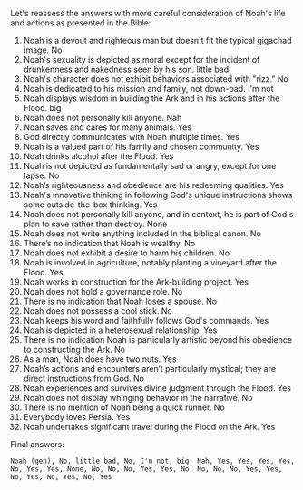 Let's reassess the answers with more careful consideration of Noah's life and actions as presented in the Bible:

1. Noah is a devout and righteous man but doesn't fit the typical gigachad image. No
2. Noah's sexuality is depicted as moral except for the incident of drunkenness and nakedness seen by his son. little bad
3. Noah's character does not exhibit behaviors associated with "rizz." No
4. Noah is dedicated to his mission and family, not down-bad. I'm not
5. Noah displays wisdom in building the Ark and in his actions after the Flood. big
6. Noah does not personally kill anyone. Nah
7. Noah saves and cares for many animals. Yes
8. God directly communicates with Noah multiple times. Yes
9. Noah is a valued part of his family and chosen community. Yes
10. Noah drinks alcohol after the Flood. Yes
11. Noah is not depicted as fundamentally sad or angry, except for one lapse. No
12. Noah’s righteousness and obedience are his redeeming qualities. Yes
13. Noah's innovative thinking in following God's unique instructions shows some outside-the-box thinking. Yes
14. Noah does not personally kill anyone, and in context, he is part of God's plan to save rather than destroy. None
15. Noah does not write anything included in the biblical canon. No
16. There’s no indication that Noah is wealthy. No
17. Noah does not exhibit a desire to harm his children. No
18. Noah is involved in agriculture, notably planting a vineyard after the Flood. Yes
19. Noah works in construction for the Ark-building project. Yes
20. Noah does not hold a governance role. No
21. There is no indication that Noah loses a spouse. No
22. Noah does not possess a cool stick. No
23. Noah keeps his word and faithfully follows God's commands. Yes
24. Noah is depicted in a heterosexual relationship. Yes
25. There is no indication Noah is particularly artistic beyond his obedience to constructing the Ark. No
26. As a man, Noah does have two nuts. Yes
27. Noah’s actions and encounters aren’t particularly mystical; they are direct instructions from God. No
28. Noah experiences and survives divine judgment through the Flood. Yes
29. Noah does not display whinging behavior in the narrative. No
30. There is no mention of Noah being a quick runner. No
31. Everybody loves Persia. Yes
32. Noah undertakes significant travel during the Flood on the Ark. Yes

Final answers:

```Noah (gen), No, little bad, No, I'm not, big, Nah, Yes, Yes, Yes, Yes, No, Yes, Yes, None, No, No, No, Yes, Yes, No, No, No, No, Yes, Yes, No, Yes, No, Yes, No, Yes```
